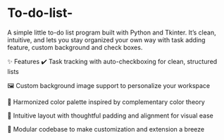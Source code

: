 # To-do-list-
A simple little to-do list program built with Python and Tkinter. It’s clean, intuitive, and lets you stay organized your own way with task adding feature, custom background and check boxes.

✨ Features
✔️ Task tracking with auto-checkboxing for clean, structured lists

🖼️ Custom background image support to personalize your workspace

🎨 Harmonized color palette inspired by complementary color theory

📐 Intuitive layout with thoughtful padding and alignment for visual ease

🧩 Modular codebase to make customization and extension a breeze
